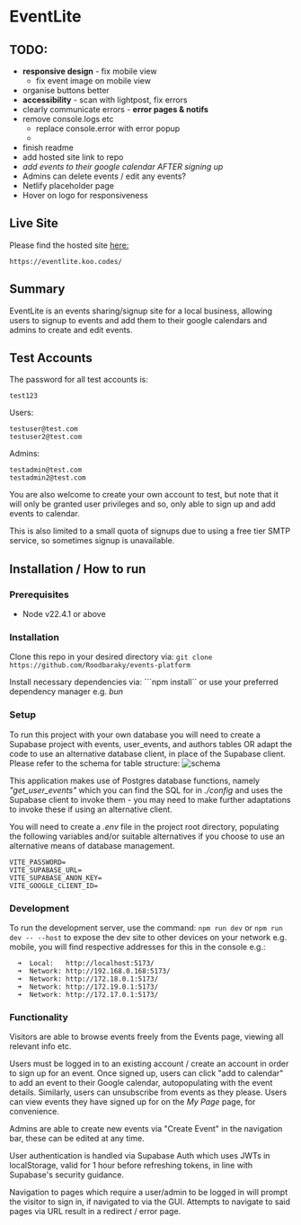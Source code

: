 # EventLite

## TODO:
- **responsive design** - fix mobile view
  - fix event image on mobile view
- organise buttons better
- **accessibility** - scan with lightpost, fix errors
- clearly communicate errors - **error pages & notifs**
- remove console.logs etc
  - replace console.error with error popup
  - 
- finish readme
- add hosted site link to repo
- *add events to their google calendar AFTER signing up*
- Admins can delete events / edit any events?
- Netlify placeholder page
- Hover on logo for responsiveness
## Live Site
Please find the hosted site [here:](https://eventlite.koo.codes/)
```
https://eventlite.koo.codes/
```
## Summary
EventLite is an events sharing/signup site for a local business, allowing users to signup to events and add them to their google calendars and admins to create and edit events.



## Test Accounts
The password for all test accounts is:
```
test123
```

Users:
```
testuser@test.com
testuser2@test.com

```

Admins:
```
testadmin@test.com
testadmin2@test.com

```

You are also welcome to create your own account to test, but note that it will only be granted user privileges and so, only able to sign up and add events to calendar.

This is also limited to a small quota of signups due to using a free tier SMTP service, so sometimes signup is unavailable.


## Installation / How to run
### Prerequisites
- Node v22.4.1 or above
  
### Installation
Clone this repo in your desired directory via:
```git clone https://github.com/Roodbaraky/events-platform```

Install necessary dependencies via:
```npm install`` or use your preferred dependency manager e.g. *bun*


### Setup
To run this project with your own database you will need to create a Supabase project with events, user_events, and authors tables OR adapt the code to use an alternative database client, in place of the Supabase client. Please refer to the schema for table structure:
![schema](./config/schema.png)

This application makes use of Postgres database functions, namely *"get_user_events"* which you can find the SQL for in *./config* and uses the Supabase client to invoke them - you may need to make further adaptations to invoke these if using an alternative client.

You will need to create a *.env* file in the project root directory, populating the following variables and/or suitable alternatives if you choose to use an alternative means of database management.
``` 
VITE_PASSWORD=
VITE_SUPABASE_URL=
VITE_SUPABASE_ANON_KEY=
VITE_GOOGLE_CLIENT_ID=
```

### Development
To run the development server, use the command:
``` npm run dev ``` or ``` npm run dev -- --host ``` to expose the dev site to other devices on your network e.g. mobile, you will find respective addresses for this in the console e.g.:

```
  ➜  Local:   http://localhost:5173/
  ➜  Network: http://192.168.0.168:5173/
  ➜  Network: http://172.18.0.1:5173/
  ➜  Network: http://172.19.0.1:5173/
  ➜  Network: http://172.17.0.1:5173/
  ```

### Functionality
Visitors are able to browse events freely from the Events page, viewing all relevant info etc.

Users must be logged in to an existing account / create an account in order to sign up for an event. Once signed up, users can click "add to calendar" to add an event to their Google calendar, autopopulating with the event details. Similarly, users can unsubscribe from events as they please.
Users can view events they have signed up for on the *My Page* page, for convenience.

Admins are able to create new events via "Create Event" in the navigation bar, these can be edited at any time.

User authentication is handled via Supabase Auth which uses JWTs in localStorage, valid for 1 hour before refreshing tokens, in line with Supabase's security guidance.

Navigation to pages which require a user/admin to be logged in will prompt the visitor to sign in, if navigated to via the GUI. Attempts to navigate to said pages via URL result in a redirect / error page.


